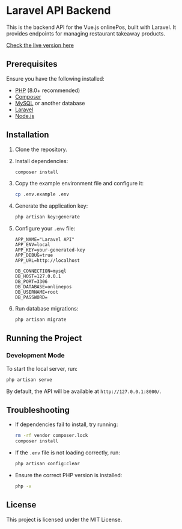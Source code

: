 # Laravel API Backend

This is the backend API for the Vue.js onlinePos, built with Laravel. It provides endpoints for managing restaurant takeaway products.

[Check the live version here](https://abdulmuaz.com/)

## Prerequisites

Ensure you have the following installed:

- [PHP](https://www.php.net/) (8.0+ recommended)
- [Composer](https://getcomposer.org/)
- [MySQL](https://www.mysql.com/) or another database
- [Laravel](https://laravel.com/)
- [Node.js](https://nodejs.org/)

## Installation

1. Clone the repository.

2. Install dependencies:
   ```sh
   composer install
   ```

3. Copy the example environment file and configure it:
   ```sh
   cp .env.example .env
   ```

4. Generate the application key:
   ```sh
   php artisan key:generate
   ```

5. Configure your `.env` file:
   ```
   APP_NAME="Laravel API"
   APP_ENV=local
   APP_KEY=your-generated-key
   APP_DEBUG=true
   APP_URL=http://localhost

   DB_CONNECTION=mysql
   DB_HOST=127.0.0.1
   DB_PORT=3306
   DB_DATABASE=onlinepos
   DB_USERNAME=root
   DB_PASSWORD=
   ```

6. Run database migrations:
   ```sh
   php artisan migrate
   ```

## Running the Project

### Development Mode

To start the local server, run:
```sh
php artisan serve
```
By default, the API will be available at `http://127.0.0.1:8000/`.

## Troubleshooting

- If dependencies fail to install, try running:
  ```sh
  rm -rf vendor composer.lock
  composer install
  ```
- If the `.env` file is not loading correctly, run:
  ```sh
  php artisan config:clear
  ```
- Ensure the correct PHP version is installed:
  ```sh
  php -v
  ```

## License

This project is licensed under the MIT License.
